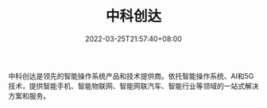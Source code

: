 ﻿---
weight: 
title: "中科创达"
description: "中科创达是领先的智能操作系统产品和技术提供商。依托智能操作系统、AI和5G技术，提供智能手机、智能物联网、智能网联汽车、智能行业等领域的一站式解决方案和服务。"
date: 2022-03-25T21:57:40+08:00
lastmod: 2022-03-25T16:45:40+08:00
draft: false
authors: ["Metabd"]
featuredImage: "349.jpg"
link: "https://www.thundersoft.com/"
tags: ["中科创达","AR/VR/MR/XR"]
categories: ["navigation"]
navigation: ["AR/VR/MR/XR"]
lightgallery: true
toc: true
pinned: false
recommend: false
recommend1: false
---
中科创达是领先的智能操作系统产品和技术提供商。依托智能操作系统、AI和5G技术，提供智能手机、智能物联网、智能网联汽车、智能行业等领域的一站式解决方案和服务。
